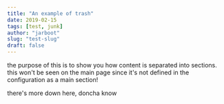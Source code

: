 ```yaml
---
title: "An example of trash" 
date: 2019-02-15
tags: [test, junk]
author: "jarboot"
slug: "test-slug"
draft: false
---
```


the purpose of this is to show you how content is separated into sections. this won't be seen on the main page since it's not defined in the configuration as a main section!

<!--more-->


there's more down here, doncha know
